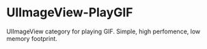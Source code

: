 UIImageView-PlayGIF
===================

UIImageView category for playing GIF. Simple, high perfomence, low memory footprint.
